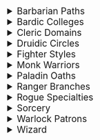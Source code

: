 
<details>
<summary style="font-size: 1.5em;"> Barbarian Paths</summary>

- **Berserker** to unleash raw violence
- **Wild Heart** to manifest kinship with animals
- **World Tree** to tap into cosmic vitality
- **Zealot** to rage in union with a god
<details>
<summary style="font-size: 1.17em;">XGtE</summary>

- **Ancestral Guardian** to call on the spirits to protect others
- **Storm Herald** to channel the primal magic of the storm
</details>
<details>
<summary style="font-size: 1.17em;">TCoE</summary>

- **Beast** to burst forth in rage, physically transforming
- **Wild Magic** to manifest otherworldly magic
</details>
</details>

<details>
<summary style="font-size: 1.5em;"> Bardic Colleges</summary>

- **Dance** to harness agility in battle
- **Glamour** to weave beguiling Feywild magic
- **Lore** to collect knowledge and magical secrets
- **Valor** to wield weapons with spells
<details>
<summary style="font-size: 1.17em;">XGtE</summary>

- **Swords** to slay with daring feats of weapon prowess
- **Whispers** to plant fear and doubt in the minds of others
</details>
<details>
<summary style="font-size: 1.17em;">TCoE</summary>

- **Creation** to draw on the primeval song
- **Eloquence** to wield a blend of logic and theatrical worldplay
</details>
</details>

<details>
<summary style="font-size: 1.5em;"> Cleric Domains</summary>

- **Life** to be a master of healing
- **Light** to wield searing, warding light
- **Trickery** to bedevil foes with mischief
- **War** to inspire valor and chastise foes
<details>
<summary style="font-size: 1.17em;">XGtE</summary>

- **Forge** to serve a god of the forge or creation
- **Grave** to oppose the blight of undeath
</details>
<details>
<summary style="font-size: 1.17em;">TCoE</summary>

- **Order** to create security in a chaotic multiverse
- **Peace** to to draw people together
- ~~**Twilight** to guard against the horrors of the night~~
</details>
</details>

<details>
<summary style="font-size: 1.5em;"> Druidic Circles</summary>

- **Land** to draw on the magic of the environment
- **Moon** to adopt powerful animal forms
- **Sea** to channel tides and storms
- **Stars** to gain powers in a starry form
<details>
<summary style="font-size: 1.17em;">XGtE</summary>

- **Dreams** to mend wounds, guard the weary, and stride through dreams
- **Shepherd** to summon nature spirits to bolster friends and harry foes
</details>
<details>
<summary style="font-size: 1.17em;">TCoE</summary>

- **Spores** to maintain the cycle of life and death
- **Wildfire** to burn away to give life
</details>
</details>

<details>
<summary style="font-size: 1.5em;"> Fighter Styles</summary>

- **Battle Master** to use special combat maneuvers
- **Champion** to strive for peak combat prowess
- **Eldritch Knight** to learn spells to aid in combat
- **Psi Warrior** to augment attacks with psionic power
<details>
<summary style="font-size: 1.17em;">XGtE</summary>

- **Arcane Archer** to imbue arrows with magical effects
- **Cavalier** to defend allies and knock down enemies on horseback
- **Samurai** to combine resilience with courtly elegance and mighty strikes
</details>
<details>
<summary style="font-size: 1.17em;">TCoE</summary>

- **Rune Knight** to craft magic runes to empower equipment
</details>
</details>

<details>
<summary style="font-size: 1.5em;"> Monk Warriors</summary>

- **Mercy** to heal or harm with a touch
- **Shadow** to employ shadows for subterfuge
- **The Elements** to wield elemental power
- **The Open Hand** to master unarmed combat
<details>
<summary style="font-size: 1.17em;">XGtE</summary>

- **Drunken Master** to confound foes through the swaying of a drunkard
- **Kensei** to channel through a set of mastered weapons
- **Sun Soul** to transform ki into bursts of fire and searing bolts of light 
</details>
<details>
<summary style="font-size: 1.17em;">TCoE</summary>

- **Astral Self** to manifest your true form
</details>
</details>

<details>
<summary style="font-size: 1.5em;"> Paladin Oaths</summary>

- **Devotion** to emulate the angels of justice
- **Glory** to reach the heights of heroism
- **The Ancients** to preserve life, joy, and nature
- **Vengeance** to hunt down evildoers
<details>
<summary style="font-size: 1.17em;">XGtE</summary>

- **Conquest** to strike terror in enemies and crush the forces of chaos
- **Redemption** to redeem the worthy and destroy those who refuse mercy or righteousness
</details>
<details>
<summary style="font-size: 1.17em;">TCoE</summary>

- **The Watchers** to protect against the predations of extraplanar creatures
</details>
</details>

<details>
<summary style="font-size: 1.5em;"> Ranger Branches</summary>

- **Beast Master** to bond with a primal beast
- **Fey Wanderer** to manifest fey mirth and fury
- **Gloom Stalker** to hunt foes that lurk in darkness
- **Hunter** to protect nature with martial versatility
<details>
<summary style="font-size: 1.17em;">XGtE</summary>

- **Horizon Walker** to find portals and channel planar magic
- **Monster Slayer** to hunt down creatures of the night and wielders of grim magic
</details>
<details>
<summary style="font-size: 1.17em;">TCoE</summary>

- **Swarmkeeper** to bond with a swarm of nature spirits
</details>
</details>

<details>
<summary style="font-size: 1.5em;"> Rogue Specialties</summary>

- **Arcane Trickster** to enhance stealth with spells:
- **Assassin** to deliver ambushes and poison:
- **Soulknife** to strike foes with psi blades:
- **Thief** to master infiltration and treasure hunting:
<details>
<summary style="font-size: 1.17em;">XGtE</summary>

- **Inquisitive** to root out secrets
- **Mastermind** to manipuate others
- **Scout** to combine stealth with survival
- **Swashbuckler** to deliver deadly strikes with speed and panache
</details>
<details>
<summary style="font-size: 1.17em;">TCoE</summary>

- **Phantom** to become like ghosts
</details>
</details>

<details>
<summary style="font-size: 1.5em;"> Sorcery</summary>

- **Aberrant** to use strange psionic magic:
- **Clockwork** to harness cosmic forces of order:
- **Draconic** to breath the magic of dragons:
- **Wild Magic** to unleash chaos magic:
<details>
<summary style="font-size: 1.17em;">XGtE</summary>

- **Divine soul** to harness magic bestowed by a god
- **Shadow Magic** to wield the grim magic of the Shadowfell
- **Storm** to crackle with the power of the storm
</details>
<details>
<summary style="font-size: 1.17em;">TCoE</summary>

- All adapted to 2024
</details>
</details>

<details>
<summary style="font-size: 1.5em;"> Warlock Patrons</summary>

- **Archfey** to teleport and wield fey magic:
- **Celestial** to heal with heavenly magic:
- ~~**Fiend** to call on sinister powers:~~
- **Great Old One** to delve into forbidden lore:
<details>
<summary style="font-size: 1.17em;">XGtE</summary>

- ~~**Hexblade** to bestow dread curses~~
</details>
<details>
<summary style="font-size: 1.17em;">TCoE</summary>

- **Fathomless** to draw on thalassic power
- **Genie** to have influence over elemental creatures
</details>
</details>

<details>
<summary style="font-size: 1.5em;"> Wizard</summary>

- **Abjurer** to shield allies and banish foes:
- **Diviner** to learn the multiverse's secrets:
- **Evoker** to create explosive effects:
- **Illusionist** to weave spells of deception:
<details>
<summary style="font-size: 1.17em;">XGtE</summary>

- **War Magic** to mix evocation and abjuration to dominate the battlefield
</details>
<details>
<summary style="font-size: 1.17em;">TCoE</summary>

- ~~**Bladesinging**  to incorporate swordplay and dance~~
- **Order of Scribes** to magically awaken your book
</details>
</details>